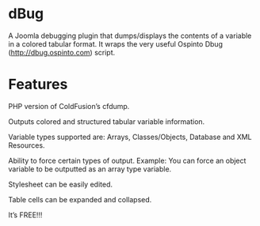 dBug
====

A Joomla debugging plugin that dumps/displays the contents of a variable in a colored tabular format. It wraps the very useful Ospinto Dbug (http://dbug.ospinto.com) script.

Features
====

PHP version of ColdFusion’s cfdump.

Outputs colored and structured tabular variable information.

Variable types supported are: Arrays, Classes/Objects, Database and XML Resources.

Ability to force certain types of output. Example: You can force an object variable to be outputted as an array type variable.

Stylesheet can be easily edited.

Table cells can be expanded and collapsed.

It’s FREE!!!
